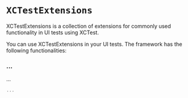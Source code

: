 # ``XCTestExtensions``

XCTestExtensions is a collection of extensions for commonly used functionality in UI tests using XCTest.

You can use XCTestExtensions in your UI tests.
The framework has the following functionalities:


### ...

...
```swift
...
```